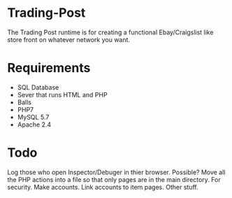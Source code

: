 # Trading-Post
The Trading Post runtime is for creating a functional Ebay/Craigslist like store front on whatever network you want.

# Requirements
* SQL Database
* Sever that runs HTML and PHP
* Balls
* PHP7
* MySQL 5.7
* Apache 2.4

# Todo
Log those who open Inspector/Debuger in thier browser. Possible?
Move all the PHP actions into a file so that only pages are in the main directory. For security.
Make accounts.
Link accounts to item pages.
Other stuff.

